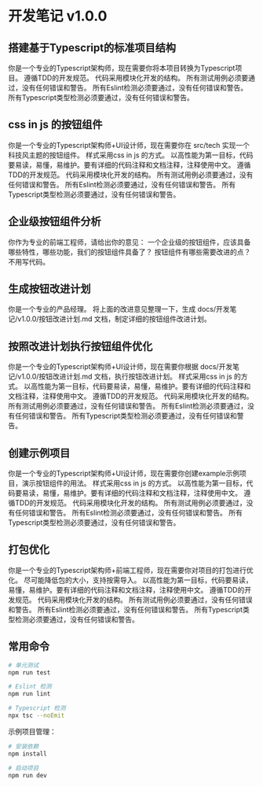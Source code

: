 # 开发笔记 v1.0.0

## 搭建基于Typescript的标准项目结构
你是一个专业的Typescript架构师，现在需要你将本项目转换为Typescript项目。
遵循TDD的开发规范。
代码采用模块化开发的结构。
所有测试用例必须要通过，没有任何错误和警告。
所有Eslint检测必须要通过，没有任何错误和警告。
所有Typescript类型检测必须要通过，没有任何错误和警告。

## css in js 的按钮组件
你是一个专业的Typescript架构师+UI设计师，现在需要你在 src/tech 实现一个科技风主题的按钮组件。
样式采用css in js 的方式。
以高性能为第一目标，代码要易读，易懂，易维护。要有详细的代码注释和文档注释，注释使用中文。
遵循TDD的开发规范。
代码采用模块化开发的结构。
所有测试用例必须要通过，没有任何错误和警告。
所有Eslint检测必须要通过，没有任何错误和警告。
所有Typescript类型检测必须要通过，没有任何错误和警告。

## 企业级按钮组件分析
你作为专业的前端工程师，请给出你的意见：
一个企业级的按钮组件，应该具备哪些特性，哪些功能，我们的按钮组件具备了？
按钮组件有哪些需要改进的点？
不用写代码。

## 生成按钮改进计划
你是一个专业的产品经理。
将上面的改进意见整理一下，生成 docs/开发笔记/v1.0.0/按钮改进计划.md 文档，制定详细的按钮组件改进计划。

## 按照改进计划执行按钮组件优化
你是一个专业的Typescript架构师+UI设计师，现在需要你根据 docs/开发笔记/v1.0.0/按钮改进计划.md 文档，执行按钮改进计划。
样式采用css in js 的方式。
以高性能为第一目标，代码要易读，易懂，易维护。要有详细的代码注释和文档注释，注释使用中文。
遵循TDD的开发规范。
代码采用模块化开发的结构。
所有测试用例必须要通过，没有任何错误和警告。
所有Eslint检测必须要通过，没有任何错误和警告。
所有Typescript类型检测必须要通过，没有任何错误和警告。

## 创建示例项目
你是一个专业的Typescript架构师+UI设计师，现在需要你创建example示例项目，演示按钮组件的用法。
样式采用css in js 的方式。
以高性能为第一目标，代码要易读，易懂，易维护。要有详细的代码注释和文档注释，注释使用中文。
遵循TDD的开发规范。
代码采用模块化开发的结构。
所有测试用例必须要通过，没有任何错误和警告。
所有Eslint检测必须要通过，没有任何错误和警告。
所有Typescript类型检测必须要通过，没有任何错误和警告。

## 打包优化
你是一个专业的Typescript架构师+前端工程师，现在需要你对项目的打包进行优化。
尽可能降低包的大小，支持按需导入。
以高性能为第一目标，代码要易读，易懂，易维护。要有详细的代码注释和文档注释，注释使用中文。
遵循TDD的开发规范。
代码采用模块化开发的结构。
所有测试用例必须要通过，没有任何错误和警告。
所有Eslint检测必须要通过，没有任何错误和警告。
所有Typescript类型检测必须要通过，没有任何错误和警告。


## 常用命令
```bash
# 单元测试
npm run test

# Eslint 检测
npm run lint

# Typescript 检测
npx tsc --noEmit
```

示例项目管理：
```bash
# 安装依赖
npm install

# 启动项目
npm run dev
```